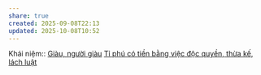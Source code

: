 ```yaml
---
share: true
created: 2025-09-08T22:13
updated: 2025-10-08T10:52
---
```

Khái niệm:: [Giàu, người giàu](../../../../%CE%9E%20Kh%C3%A1i%20ni%E1%BB%87m/Gi%C3%A0u,%20ng%C6%B0%E1%BB%9Di%20gi%C3%A0u.md)
[Tỉ phú có tiền bằng việc độc quyền, thừa kế, lách luật](./T%E1%BB%89%20ph%C3%BA%20c%C3%B3%20ti%E1%BB%81n%20b%E1%BA%B1ng%20vi%E1%BB%87c%20%C4%91%E1%BB%99c%20quy%E1%BB%81n,%20th%E1%BB%ABa%20k%E1%BA%BF,%20l%C3%A1ch%20lu%E1%BA%ADt.md)